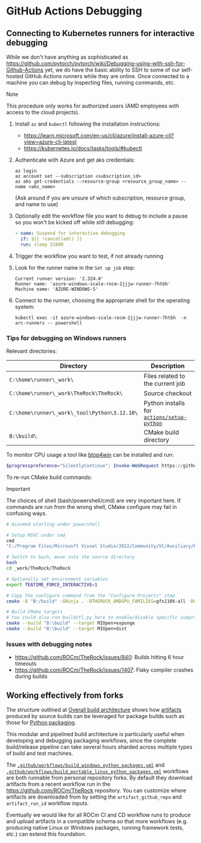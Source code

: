 # GitHub Actions Debugging

## Connecting to Kubernetes runners for interactive debugging

While we don't have anything as sophisticated as
https://github.com/pytorch/pytorch/wiki/Debugging-using-with-ssh-for-Github-Actions
yet, we do have the basic ability to SSH to some of our self-hosted GitHub
Actions runners while they are online. Once connected to a machine you can debug
by inspecting files, running commands, etc.

> [!NOTE]
> This procedure only works for authorized users (AMD employees with access
> to the cloud projects).

1. Install `az` and `kubectl` following the installation instructions:

   - https://learn.microsoft.com/en-us/cli/azure/install-azure-cli?view=azure-cli-latest
   - https://kubernetes.io/docs/tasks/tools/#kubectl

1. Authenticate with Azure and get aks credentials:

   ```
   az login
   az account set --subscription <subscription_id>
   az aks get-credentials --resource-group <resource_group_name> --name <aks_name>
   ```

   (Ask around if you are unsure of which subscription, resource group, and
   name to use)

1. Optionally edit the workflow file you want to debug to include a pause so you
   won't be kicked off while still debugging:

   ```yml
   - name: Suspend for interactive debugging
     if: ${{ !cancelled() }}
     run: sleep 21600
   ```

1. Trigger the workflow you want to test, if not already running

1. Look for the runner name in the `Set up job` step:

   ```
   Current runner version: '2.324.0'
   Runner name: 'azure-windows-scale-rocm-2jjjw-runner-7htbh'
   Machine name: 'AZURE-WINDOWS-S'
   ```

1. Connect to the runner, choosing the appropriate shell for the operating
   system:

   ```
   kubectl exec -it azure-windows-scale-rocm-2jjjw-runner-7htbh  -n arc-runners -- powershell
   ```

### Tips for debugging on Windows runners

Relevant directories:

| Directory                                    | Description                                                                           |
| -------------------------------------------- | ------------------------------------------------------------------------------------- |
| `C:\home\runner\_work\`                      | Files related to the current job                                                      |
| `C:\home\runner\_work\TheRock\TheRock\`      | Source checkout                                                                       |
| `C:\home\runner\_work\_tool\Python\3.12.10\` | Python installs for [`actions/setup-python`](https://github.com/actions/setup-python) |
| `B:\build\`                                  | CMake build directory                                                                 |

To monitor CPU usage a tool like
[btop4win](https://github.com/aristocratos/btop4win) can be installed and run:

```powershell
$progresspreference="SilentlyContinue"; Invoke-WebRequest https://github.com/aristocratos/btop4win/releases/download/v1.0.4/btop4win-x64.zip -OutFile btop4win-x64.zip; Expand-Archive btop4win-x64.zip -Force; $env:PATH="$env:PATH;$pwd\btop4win-x64\btop4win\"; btop4win.exe
```

To re-run CMake build commands:

> [!IMPORTANT]
> The choices of shell (bash/powershell/cmd) are very important here. If commands
> are run from the wrong shell, CMake configure may fail in confusing ways.

```bash
# Assumed starting under powershell

# Setup MSVC under cmd
cmd
"C:/Program Files/Microsoft Visual Studio/2022/Community/VC/Auxiliary/Build/vcvars64.bat"

# Switch to bash, move into the source directory
bash
cd _work/TheRock/TheRock

# Optionally set environment variables
export TEATIME_FORCE_INTERACTIVE=1

# Copy the configure command from the "Configure Projects" step
cmake -B "B:/build" -GNinja . -DTHEROCK_AMDGPU_FAMILIES=gfx110X-all -DCMAKE_C_COMPILER_LAUNCHER=ccache -DCMAKE_CXX_COMPILER_LAUNCHER=ccache -DTHEROCK_VERBOSE=ON -DBUILD_TESTING=ON -DCMAKE_C_COMPILER="C:/Program Files/Microsoft Visual Studio/2022/Community/VC/Tools/MSVC/14.44.35207/bin/Hostx64/x64/cl.exe" -DCMAKE_CXX_COMPILER="C:/Program Files/Microsoft Visual Studio/2022/Community/VC/Tools/MSVC/14.44.35207/bin/Hostx64/x64/cl.exe" -DCMAKE_LINKER="C:/Program Files/Microsoft Visual Studio/2022/Community/VC/Tools/MSVC/14.44.35207/bin/Hostx64/x64/link.exe" -DTHEROCK_BACKGROUND_BUILD_JOBS=4

# Build CMake targets
# You could also run buildctl.py here to enable/disable specific subprojects
cmake --build "B:\build" --target MIOpen+expunge
cmake --build "B:\build" --target MIOpen+dist
```

### Issues with debugging notes

- https://github.com/ROCm/TheRock/issues/840: Builds hitting 6 hour timeouts
- https://github.com/ROCm/TheRock/issues/1407: Flaky compiler crashes during builds

## Working effectively from forks

The structure outlined at
[Overall build architecture](./development_guide.md#overall-build-architecture)
shows how [artifacts](./artifacts.md) produced by source builds can be leveraged
for package builds such as those for [Python packaging](./../packaging/python_packaging.md).

This modular and pipelined build architecture is particularly useful when
developing and debugging packaging workflows, since the complete build/release
pipeline can take several hours sharded across multiple types of build and test
machines.

The [`.github/workflows/build_windows_python_packages.yml`](/.github/workflows/build_windows_python_packages.yml)
and [`.github/workflows/build_portable_linux_python_packages.yml`](.github/workflows/build_portable_linux_python_packages.yml)
workflows are both runnable from personal repository forks. By default they
download artifacts from a recent workflow run in the https://github.com/ROCm/TheRock
repository. You can customize where artifacts are downloaded from by setting
the `artifact_github_repo` and `artifact_run_id` workflow inputs.

Eventually we would like for all ROCm CI and CD workflow runs to produce and
upload artifacts in a compatible schema so that more workflows (e.g. producing
native Linux or Windows packages, running framework tests, etc.) can extend this
foundation.
